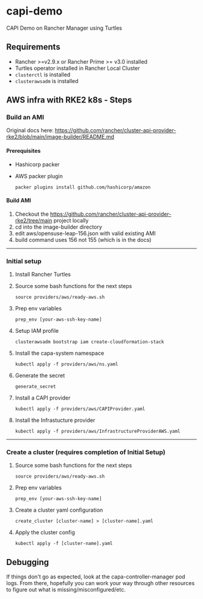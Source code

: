 # capi-demo
CAPI Demo on Rancher Manager using Turtles

## Requirements 

* Rancher >=v2.9.x or Rancher Prime >= v3.0 installed
* Turtles operator installed in Rancher Local Cluster
* `clusterctl` is installed 
* `clusterawsadm` is installed 

## AWS infra with RKE2 k8s - Steps

### Build an AMI
Original docs here: https://github.com/rancher/cluster-api-provider-rke2/blob/main/image-builder/README.md

#### Prerequisites
* Hashicorp packer
* AWS packer plugin 

    `packer plugins install github.com/hashicorp/amazon` 

#### Build AMI
1. Checkout the https://github.com/rancher/cluster-api-provider-rke2/tree/main project locally
1. cd into the image-builder directory
1. edit aws/opensuse-leap-156.json with valid existing AMI
1. build command uses 156 not 155 (which is in the docs)

---

### Initial setup

1. Install Rancher Turtles
1. Source some bash functions for the next steps

    `source providers/aws/ready-aws.sh`
1. Prep env variables

    `prep_env [your-aws-ssh-key-name]`
1. Setup IAM profile

    `clusterawsadm bootstrap iam create-cloudformation-stack`
1. Install the capa-system namespace

    `kubectl apply -f providers/aws/ns.yaml`
1. Generate the secret

    `generate_secret`
1. Install a CAPI provider

    `kubectl apply -f providers/aws/CAPIProvider.yaml`
1. Install the Infrastucture provider

    `kubectl apply -f providers/aws/InfrastructureProviderAWS.yaml`

--- 

### Create a cluster (requires completion of Initial Setup)

1. Source some bash functions for the next steps

    `source providers/aws/ready-aws.sh`
1. Prep env variables

    `prep_env [your-aws-ssh-key-name]`
1. Create a cluster yaml configuration

    `create_cluster [cluster-name] > [cluster-name].yaml`
1. Apply the cluster config

    `kubectl apply -f [cluster-name].yaml`

## Debugging
If things don't go as expected, look at the capa-controller-manager pod logs. From there, hopefully you can work your way through other resources to figure out what is missing/misconfigured/etc.

